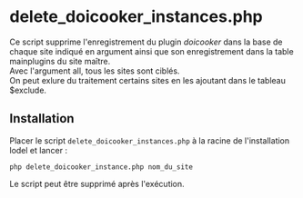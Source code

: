 # delete_doicooker_instances.php

Ce script supprime l'enregistrement du plugin *doicooker* dans la base de chaque site indiqué en argument ainsi que son enregistrement dans la table mainplugins du site maître.  
Avec l'argument all, tous les sites sont ciblés.  
On peut exlure du traitement certains sites en les ajoutant dans le tableau $exclude.

## Installation

Placer le script `delete_doicooker_instances.php` à la racine de l'installation lodel et lancer :

```
php delete_doicooker_instance.php nom_du_site
```

Le script peut être supprimé après l'exécution.

